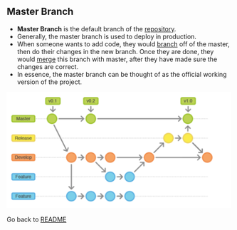 ## Master Branch

* **Master Branch** is the default branch of the [repository](repository.md).
* Generally, the master branch is used to deploy in production.
* When someone wants to add code, they would [branch](branch.md) off of the master, then do their changes in the new branch. Once they are done, they would [merge](merge.md) this branch with master, after they have made sure the changes are correct.
* In essence, the master branch can be thought of as the official working version of the project.

![masterbranch](images/masterbranch.png)

Go back to [README](README.md)
